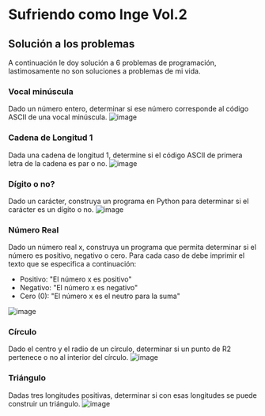 # Sufriendo como Inge Vol.2
## Solución a los problemas
A continuación le doy solución a 6 problemas de programación, lastimosamente no son soluciones a problemas de mi vida.
### Vocal minúscula
Dado un número entero, determinar si ese número corresponde al código ASCII de una vocal minúscula.
![image](https://user-images.githubusercontent.com/124603892/222986405-b9308778-2653-4837-8616-ed77f59434a9.png)
### Cadena de Longitud 1
Dada una cadena de longitud 1, determine si el código ASCII de primera letra de la cadena es par o no.
![image](https://user-images.githubusercontent.com/124603892/222986455-1cc241f3-39bf-4c6e-9137-ee58aafaf718.png)
### Dígito o no?
Dado un carácter, construya un programa en Python para determinar si el carácter es un dígito o no.
![image](https://user-images.githubusercontent.com/124603892/222986593-065a4dff-be2a-45e8-9931-1911abcb5b99.png)
### Número Real
Dado un número real x, construya un programa que permita determinar si el número es positivo, negativo o cero. Para cada caso de debe imprimir el texto que se especifica a continuación:
+ Positivo: "El número x es positivo"
+ Negativo: "El número x es negativo"
+ Cero (0): "El número x es el neutro para la suma"

![image](https://user-images.githubusercontent.com/124603892/222986896-f6cdb6d9-6537-42ca-89cb-4b08408c226f.png)
### Círculo
Dado el centro y el radio de un círculo, determinar si un punto de R2 pertenece o no al interior del círculo.
![image](https://user-images.githubusercontent.com/124603892/222986979-c1d30cd8-7037-4511-973e-67ebc77cdc9b.png)
### Triángulo
Dadas tres longitudes positivas, determinar si con esas longitudes se puede construir un triángulo.
![image](https://user-images.githubusercontent.com/124603892/222987014-3c504e12-39eb-46b3-bfea-5fb0fc8e9eb9.png)


